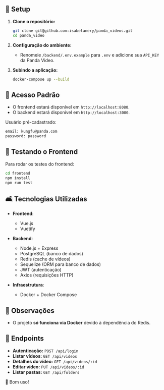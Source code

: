 ## 🚀 Setup

1. **Clone o repositório:**
   ```sh
   git clone git@github.com:isabelanery/panda_videos.git
   cd panda_video
   ```
2. **Configuração do ambiente:**
   - Renomeie `/backend/.env.example` para `.env` e adicione sua `API_KEY` da Panda Video.

3. **Subindo a aplicação:**
   ```sh
   docker-compose up --build
   ```

## 🔑 Acesso Padrão

- O frontend estará disponível em `http://localhost:8080`.
- O backend estará disponível em `http://localhost:3000`.

Usuário pré-cadastrado:
```sh
email: kungfu@panda.com
password: password
```

## 💪 Testando o Frontend

Para rodar os testes do frontend:
```sh
cd frontend
npm install
npm run test
```

## 🛋️ Tecnologias Utilizadas

- **Frontend**:
  - Vue.js
  - Vuetify

- **Backend**:
  - Node.js + Express
  - PostgreSQL (banco de dados)
  - Redis (cache de vídeos)
  - Sequelize (ORM para banco de dados)
  - JWT (autenticação)
  - Axios (requisições HTTP)

- **Infraestrutura**:
  - Docker + Docker Compose

## 📌 Observações
- O projeto **só funciona via Docker** devido à dependência do Redis.

## 📌 Endpoints

- **Autenticação:** `POST /api/login`
- **Listar vídeos:** `GET /api/videos`
- **Detalhes do vídeo:** `GET /api/videos/:id`
- **Editar vídeo:** `PUT /api/videos/:id`
- **Listar pastas:** `GET /api/folders`


🚀 Bom uso!

